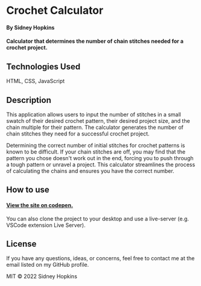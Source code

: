 # Crochet Calculator

#### By Sidney Hopkins

#### Calculator that determines the number of chain stitches needed for a crochet project.

## Technologies Used

HTML, CSS, JavaScript

## Description

This application allows users to input the number of stitches in a small swatch of their desired crochet pattern, their desired project size, and the chain multiple for their pattern. The calculator generates the number of chain stitches they need for a successful crochet project.

Determining the correct number of initial stitches for crochet patterns is known to be difficult. If your chain stitches are off, you may find that the pattern you chose doesn't work out in the end, forcing you to push through a tough pattern or unravel a project. This calculator streamlines the process of calculating the chains and ensures you have the correct number.

## How to use

#### [View the site on codepen.](https://codepen.io/sidneyhopkins/pen/Rwjoery)

You can also clone the project to your desktop and use a live-server (e.g. VSCode extension Live Server).

## License

If you have any questions, ideas, or concerns, feel free to contact me at the email listed on my GitHub profile.

MIT © 2022 Sidney Hopkins
